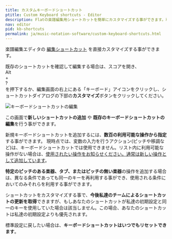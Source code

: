 ```yaml
---
title: カスタムキーボードショートカット
ptitle: Custom Keyboard shortcuts - Editor
description: Flatの楽譜編集用ショートカットを簡単にカスタマイズする事ができます。利用可能な操作を選択して新しいショートカットを作成しましょう。
nav: editor
pid: kb-shortcuts
permalink: ja/music-notation-software/custom-keyboard-shortcuts.html
---
```


楽譜編集エディタの [編集ショートカット](/help/en/music-notation-software/keyboard-shortcuts.html) を直接カスタマイズする事ができます。

<div class="p">既存のショートカットを確認して編集する場合は、スコアを開き、<div class="kbs"><div class="kb-container"><div class="kb">Alt</div><div class="kb-plus">+</div><div class="kb">?</div></div></div>を押下するか、編集画面の右上にある「キーボード」アイコンをクリックし、ショートカットダイアログの下部の<strong>カスタマイズ</strong>ボタンをクリックしてください。</div>

![キーボードショートカットの編集](/help/assets/img/editor/keyboard-shortcut-edit.gif)

この画面で**新しいショートカットの追加** や **既存のキーボードショートカットの編集**を行う事ができます。

新規キーボードショートカットを追加するには、**数百の利用可能な操作から指定**する事ができます。
現時点では、変数の入力を行うアクション(ピッチや移調など)は、キーボードショートカットでは使用できません。リスト内に利用可能な操作がない場合は、[使用されたい操作をお知らせください。通常は新しい操作として追加しています](/help/support)。

**特定のピッチのある楽器、タブ、またはピッチの無い楽器**の操作を追加する場合は、異なる条件であっても同一のキーを再利用する事ができ、使用される条件においてのみそれらを利用する事ができます。

ショートカットをカスタマイズする事で、**今後私達のチームによるショートカットの更新を取得**できますが、もしあなたのショートカットが私達の初期設定と同一のキーを使用していた場合は該当しません。この場合、あなたのショートカットは私達の初期設定よりも優先されます。

標準設定に戻したい場合は、**キーボードショートカットはいつでもリセットできます**。